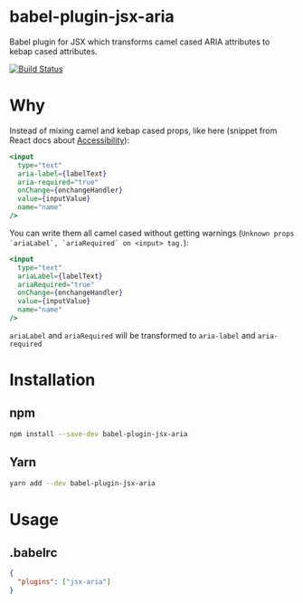 # babel-plugin-jsx-aria

Babel plugin for JSX which transforms camel cased ARIA attributes to kebap cased attributes.

[![Build Status](https://travis-ci.org/markus-willems/babel-plugin-jsx-aria.svg?branch=master)](https://travis-ci.org/markus-willems/babel-plugin-jsx-aria)

# Why
Instead of mixing camel and kebap cased props, like here (snippet from React docs about [Accessibility](https://facebook.github.io/react/docs/accessibility.html)):
```jsx
<input
  type="text" 
  aria-label={labelText}
  aria-required="true"
  onChange={onchangeHandler}
  value={inputValue}
  name="name"
/>
```
You can write them all camel cased without getting warnings (```Unknown props `ariaLabel`, `ariaRequired` on <input> tag.```):

```jsx
<input
  type="text" 
  ariaLabel={labelText}
  ariaRequired="true"
  onChange={onchangeHandler}
  value={inputValue}
  name="name"
/>
```

```ariaLabel``` and ```ariaRequired``` will be transformed to ```aria-label``` and ```aria-required```

# Installation

## npm

```sh
npm install --save-dev babel-plugin-jsx-aria
```

## Yarn

```sh
yarn add --dev babel-plugin-jsx-aria
```

# Usage

## .babelrc

```json
{
  "plugins": ["jsx-aria"]
}
```